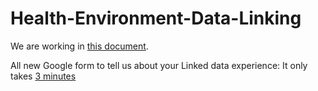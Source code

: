 # Health-Environment-Data-Linking

We are working in [this document](https://docs.google.com/document/d/1K-E5keTctVrtESbO2gqblMWSUU0BnDM-2F3Jzd4nEgM/edit?usp=sharing). 

All new Google form to tell us about your Linked data experience: It only takes [3 minutes](https://docs.google.com/forms/d/e/1FAIpQLSfwSCOvLwXgdZqe-JQkMoc1FkIbWrJyJyzNPPsnX7sTmSrPAQ/viewform?usp=header)


